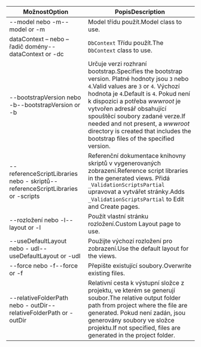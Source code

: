 <!-- Options common to Razor Pages and Controller -->
| <span data-ttu-id="135dd-101">Možnost</span><span class="sxs-lookup"><span data-stu-id="135dd-101">Option</span></span>               | <span data-ttu-id="135dd-102">Popis</span><span class="sxs-lookup"><span data-stu-id="135dd-102">Description</span></span>|
| ----------------- | ------------ |
| <span data-ttu-id="135dd-103">--model nebo -m</span><span class="sxs-lookup"><span data-stu-id="135dd-103">--model or -m</span></span>  | <span data-ttu-id="135dd-104">Model třídu použít.</span><span class="sxs-lookup"><span data-stu-id="135dd-104">Model class to use.</span></span> |
| <span data-ttu-id="135dd-105">dataContext – nebo – řadič domény</span><span class="sxs-lookup"><span data-stu-id="135dd-105">--dataContext or -dc</span></span>  | <span data-ttu-id="135dd-106">`DbContext` Třídu použít.</span><span class="sxs-lookup"><span data-stu-id="135dd-106">The `DbContext` class to use.</span></span> |
| <span data-ttu-id="135dd-107">--bootstrapVersion nebo -b</span><span class="sxs-lookup"><span data-stu-id="135dd-107">--bootstrapVersion or -b</span></span>  | <span data-ttu-id="135dd-108">Určuje verzi rozhraní bootstrap.</span><span class="sxs-lookup"><span data-stu-id="135dd-108">Specifies the bootstrap version.</span></span> <span data-ttu-id="135dd-109">Platné hodnoty jsou `3` nebo `4`.</span><span class="sxs-lookup"><span data-stu-id="135dd-109">Valid values are `3` or `4`.</span></span> <span data-ttu-id="135dd-110">Výchozí hodnota je `4`.</span><span class="sxs-lookup"><span data-stu-id="135dd-110">Default is `4`.</span></span> <span data-ttu-id="135dd-111">Pokud není k dispozici a potřeba *wwwroot* je vytvořen adresář obsahující spouštěcí soubory zadané verze.</span><span class="sxs-lookup"><span data-stu-id="135dd-111">If needed and not present, a *wwwroot* directory is created that includes the bootstrap files of the specified version.</span></span> |
| <span data-ttu-id="135dd-112">--referenceScriptLibraries nebo - skriptů</span><span class="sxs-lookup"><span data-stu-id="135dd-112">--referenceScriptLibraries or -scripts</span></span> |  <span data-ttu-id="135dd-113">Referenční dokumentace knihovny skriptů v vygenerovaných zobrazení.</span><span class="sxs-lookup"><span data-stu-id="135dd-113">Reference script libraries in the generated views.</span></span> <span data-ttu-id="135dd-114">Přidá `_ValidationScriptsPartial` upravovat a vytvářet stránky.</span><span class="sxs-lookup"><span data-stu-id="135dd-114">Adds `_ValidationScriptsPartial` to Edit and Create pages.</span></span> |
| <span data-ttu-id="135dd-115">--rozložení nebo -l</span><span class="sxs-lookup"><span data-stu-id="135dd-115">--layout or -l</span></span> | <span data-ttu-id="135dd-116">Použít vlastní stránku rozložení.</span><span class="sxs-lookup"><span data-stu-id="135dd-116">Custom Layout page to use.</span></span> |
| <span data-ttu-id="135dd-117">--useDefaultLayout nebo - udl</span><span class="sxs-lookup"><span data-stu-id="135dd-117">--useDefaultLayout or -udl</span></span> | <span data-ttu-id="135dd-118">Použijte výchozí rozložení pro zobrazení.</span><span class="sxs-lookup"><span data-stu-id="135dd-118">Use the default layout for the views.</span></span> |
| <span data-ttu-id="135dd-119">--force nebo -f</span><span class="sxs-lookup"><span data-stu-id="135dd-119">--force or -f</span></span> | <span data-ttu-id="135dd-120">Přepište existující soubory.</span><span class="sxs-lookup"><span data-stu-id="135dd-120">Overwrite existing files.</span></span> |
| <span data-ttu-id="135dd-121">--relativeFolderPath nebo - outDir</span><span class="sxs-lookup"><span data-stu-id="135dd-121">--relativeFolderPath or -outDir</span></span> | <span data-ttu-id="135dd-122">Relativní cesta k výstupní složce z projektu, ve kterém se generují soubor.</span><span class="sxs-lookup"><span data-stu-id="135dd-122">The relative output folder path from project where the file are generated.</span></span> <span data-ttu-id="135dd-123">Pokud není zadán, jsou generovány soubory ve složce projektu.</span><span class="sxs-lookup"><span data-stu-id="135dd-123">If not specified, files are generated in the project folder.</span></span> |